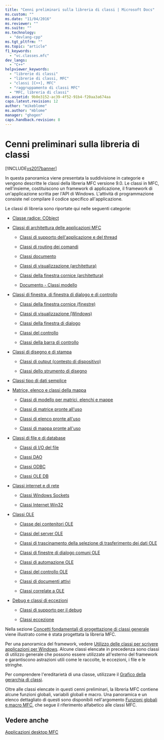 ```yaml
---
title: "Cenni preliminari sulla libreria di classi | Microsoft Docs"
ms.custom: ""
ms.date: "11/04/2016"
ms.reviewer: ""
ms.suite: ""
ms.technology: 
  - "devlang-cpp"
ms.tgt_pltfrm: ""
ms.topic: "article"
f1_keywords: 
  - "vc.classes.mfc"
dev_langs: 
  - "C++"
helpviewer_keywords: 
  - "librerie di classi"
  - "librerie di classi, MFC"
  - "classi [C++], MFC"
  - "raggruppamento di classi MFC"
  - "MFC, libreria di classi"
ms.assetid: 9b0e3152-ac39-4f52-91b4-f20aa3a674aa
caps.latest.revision: 12
author: "mikeblome"
ms.author: "mblome"
manager: "ghogen"
caps.handback.revision: 8
---
```

# Cenni preliminari sulla libreria di classi
[!INCLUDE[vs2017banner](../assembler/inline/includes/vs2017banner.md)]

In questa panoramica viene presentata la suddivisione in categorie e vengono descritte le classi della libreria MFC versione 9.0.  Le classi in MFC, nell'insieme, costituiscono un framework di applicazione, il framework di un'applicazione scritta per l'API di Windows.  L'attività di programmazione consiste nel compilare il codice specifico all'applicazione.  
  
 Le classi di libreria sono riportate qui nelle seguenti categorie:  
  
-   [Classe radice: CObject](../mfc/root-class-cobject.md)  
  
-   [Classi di architettura delle applicazioni MFC](../mfc/mfc-application-architecture-classes.md)  
  
    -   [Classi di supporto dell'applicazione e del thread](../mfc/application-and-thread-support-classes.md)  
  
    -   [Classi di routing dei comandi](../mfc/command-routing-classes.md)  
  
    -   [Classi documento](../mfc/document-classes.md)  
  
    -   [Classi di visualizzazione \(architettura\)](../mfc/view-classes-architecture.md)  
  
    -   [Classi della finestra cornice \(architettura\)](../mfc/frame-window-classes-architecture.md)  
  
    -   [Documento \- Classi modello](../mfc/document-template-classes.md)  
  
-   [Classi di finestra, di finestra di dialogo e di controllo](../mfc/window-dialog-and-control-classes.md)  
  
    -   [Classi della finestra cornice \(finestre\)](../mfc/frame-window-classes-windows.md)  
  
    -   [Classi di visualizzazione \(Windows\)](../mfc/view-classes-windows.md)  
  
    -   [Classi della finestra di dialogo](../mfc/dialog-box-classes.md)  
  
    -   [Classi del controllo](../mfc/control-classes.md)  
  
    -   [Classi della barra di controllo](../mfc/control-bar-classes.md)  
  
-   [Classi di disegno e di stampa](../mfc/drawing-and-printing-classes.md)  
  
    -   [Classi di output \(contesto di dispositivo\)](../mfc/output-device-context-classes.md)  
  
    -   [Classi dello strumento di disegno](../mfc/drawing-tool-classes.md)  
  
-   [Classi tipo di dati semplice](../mfc/simple-data-type-classes.md)  
  
-   [Matrice, elenco e classi della mappa](../mfc/array-list-and-map-classes.md)  
  
    -   [Classi di modello per matrici, elenchi e mappe](../mfc/template-classes-for-arrays-lists-and-maps.md)  
  
    -   [Classi di matrice pronte all'uso](../mfc/ready-to-use-array-classes.md)  
  
    -   [Classi di elenco pronte all'uso](../mfc/ready-to-use-list-classes.md)  
  
    -   [Classi di mappa pronte all'uso](../mfc/ready-to-use-map-classes.md)  
  
-   [Classi di file e di database](../mfc/file-and-database-classes.md)  
  
    -   [Classi di I\/O del file](../mfc/file-i-o-classes.md)  
  
    -   [Classi DAO](../mfc/dao-classes.md)  
  
    -   [Classi ODBC](../mfc/odbc-classes.md)  
  
    -   [Classi OLE DB](../mfc/ole-db-classes.md)  
  
-   [Classi internet e di rete](../mfc/internet-and-networking-classes.md)  
  
    -   [Classi Windows Sockets](../mfc/windows-sockets-classes.md)  
  
    -   [Classi Internet Win32](../mfc/win32-internet-classes.md)  
  
-   [Classi OLE](../mfc/ole-classes.md)  
  
    -   [Classe dei contenitori OLE](../mfc/ole-container-classes.md)  
  
    -   [Classi del server OLE](../mfc/ole-server-classes.md)  
  
    -   [Classi di trascinamento della selezione di trasferimento dei dati OLE](../mfc/ole-drag-and-drop-and-data-transfer-classes.md)  
  
    -   [Classi di finestre di dialogo comuni OLE](../mfc/ole-common-dialog-classes.md)  
  
    -   [Classi di automazione OLE](../mfc/ole-automation-classes.md)  
  
    -   [Classi del controllo OLE](../mfc/ole-control-classes.md)  
  
    -   [Classi di documenti attivi](../mfc/active-document-classes.md)  
  
    -   [Classi correlate a OLE](../mfc/ole-related-classes.md)  
  
-   [Debug e classi di eccezioni](../mfc/debugging-and-exception-classes.md)  
  
    -   [Classi di supporto per il debug](../mfc/debugging-support-classes.md)  
  
    -   [Classi eccezione](../mfc/exception-classes.md)  
  
 Nella sezione [Concetti fondamentali di progettazione di classi generale](../mfc/general-class-design-philosophy.md) viene illustrato come è stata progettata la libreria MFC.  
  
 Per una panoramica del framework, vedere [Utilizzo delle classi per scrivere applicazioni per Windows](../mfc/using-the-classes-to-write-applications-for-windows.md).  Alcune classi elencate in precedenza sono classi di utilizzo generale che possono essere utilizzate all'esterno del framework e garantiscono astrazioni utili come le raccolte, le eccezioni, i file e le stringhe.  
  
 Per comprendere l'ereditarietà di una classe, utilizzare il [Grafico della gerarchia di classi](../mfc/hierarchy-chart.md).  
  
 Oltre alle classi elencate in questi cenni preliminari, la libreria MFC contiene alcune funzioni globali, variabili globali e macro.  Una panoramica e un elenco dettagliato di questi sono disponibili nell'argomento [Funzioni globali e macro MFC](../mfc/reference/mfc-macros-and-globals.md), che segue il riferimento alfabetico alle classi MFC.  
  
## Vedere anche  
 [Applicazioni desktop MFC](../mfc/mfc-desktop-applications.md)